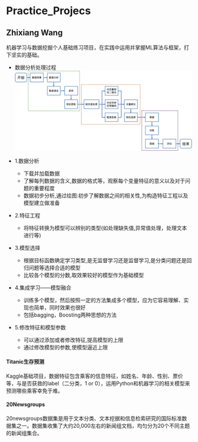 # Practice_Projecs
## Zhixiang Wang

机器学习与数据挖掘个人基础练习项目，在实践中运用并掌握ML算法与框架，打下坚实的基础。<br>

* 数据分析处理过程
![](./pic/process.jpg)<br>

* 1.数据分析
  * 下载并加载数据
  * 了解每列数据的含义,数据的格式等，观察每个变量特征的意义以及对于问题的重要程度
  * 数据初步分析,通过绘图:初步了解数据之间的相关性,为构造特征工程以及模型建立做准备

* 2.特征工程
  * 将特征转换为模型可以辨别的类型(如处理缺失值,异常值处理，处理文本进行等)

* 3.模型选择
  * 根据目标函数确定学习类型,是无监督学习还是监督学习,是分类问题还是回归问题等选择合适的模型
  * 比较各个模型的分数,取效果较好的模型作为基础模型

* 4.集成学习——模型融合
  * 训练多个模型，然后按照一定的方法集成多个模型，应为它容易理解、实现也简单，同时效果也很好
  * 包括bagging，Boosting两种思想的方法

* 5.修改特征和模型参数
  * 可以通过添加或者修改特征,提高模型的上限
  * 通过修改模型的参数,使模型逼近上限


#### Titanic生存预测
Kaggle基础项目，数据特征包含乘客的信息特征，如姓名、年龄、性别、票价等，与是否获救的label（二分类，1 or 0），运用Python和机器学习的相关模型来预测哪些乘客幸免于难。

#### 20Newsgroups
20newsgroups数据集是用于文本分类、文本挖据和信息检索研究的国际标准数据集之一。数据集收集了大约20,000左右的新闻组文档，均匀分为20个不同主题的新闻组集合。
